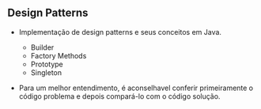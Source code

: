 ## Design Patterns
- Implementação de design patterns e seus conceitos em Java.
  * Builder
  * Factory Methods
  * Prototype
  * Singleton
    
- Para um melhor entendimento, é aconselhavel conferir primeiramente o código problema e depois compará-lo com o código solução.
